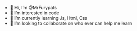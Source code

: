 - 👋 Hi, I’m @MrFurypats
- 👀 I’m interested in code
- 🌱 I’m currently learning Js, Html, Css
- 💞️ I’m looking to collaborate on who ever can help me learn

<!---
MrFurypats/MrFurypats is a ✨ special ✨ repository because its `README.md` (this file) appears on your GitHub profile.
You can click the Preview link to take a look at your changes.
--->
